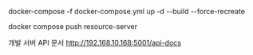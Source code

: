 docker-compose -f docker-compose.yml up -d --build --force-recreate

docker compose push resource-server

개발 서버 API 문서 http://192.168.10.168:5001/api-docs
